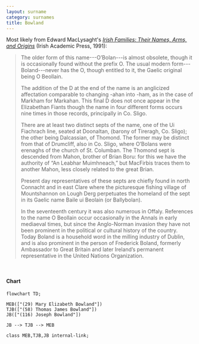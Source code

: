 ```yaml
---
layout: surname
category: surnames
title: Bowland
---
```


Most likely from Edward MacLysaght's [*Irish Families: Their Names, Arms, and Origins*](https://www.irishacademicpress.ie/product/the-surnames-of-ireland-6th-edition/) (Irish Academic Press, 1991):

> The older form of this name---O’Bolan---is almost obsolete, though it is occasionally found without the prefix O. The usual modern form---Boland---never has the O, though entitled to it, the Gaelic original being O Beollain.
>
> The addition of the D at the end of the name is an anglicized affectation comparable to changing -ahan into -ham, as in the case of Markham for Markahan. This final D does not once appear in the Elizabethan Fiants though the name in four different forms occurs nine times in those records, principally in Co. Sligo.
>
> There are at least two distinct septs of the name, one of the Ui Fiachrach line, seated at Doonaltan, (barony of Tireragh, Co. Sligo); the other being Dalcassian, of Thomond. The former may be distinct from that of Drumcliff, also in Co. Sligo, where O’Bolans were erenaghs of the church of St. Columban. The Thomond sept is descended from Mahon, brother of Brian Boru: for this we have the authority of “An Leabhar Muimhneach,” but MacFirbis traces them to another Mahon, less closely related to the great Brian.
>
> Present day representatives of these septs are chiefly found in north Connacht and in east Clare where the picturesque fishing village of Mountshannon on Lough Derg perpetuates the homeland of the sept in its Gaelic name Baile ui Beolain (or Ballybolan).
>
> In the seventeenth century it was also numerous in Offaly. References to the name O Beollain occur occasionally in the Annals in early mediaeval times, but since the Anglo-Norman invasion they have not been prominent in the political or cultural history of the country. Today Boland is a household word in the milling industry of Dublin, and is also prominent in the person of Frederick Boland, formerly Ambassador to Great Britain and later Ireland’s permanent representative in the United Nations Organization.

<br>

#### Chart

```mermaid
flowchart TD;

MEB(["(29) Mary Elizabeth Bowland"])
TJB(["(58) Thomas James Bowland"])
JB(["(116) Joseph Bowland"])

JB --> TJB --> MEB

class MEB,TJB,JB internal-link;

```
